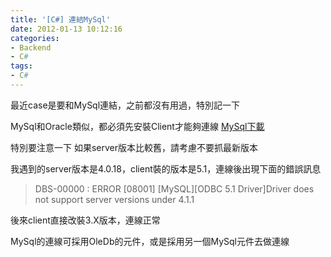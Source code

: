 ```yaml
---
title: '[C#] 連結MySql'
date: 2012-01-13 10:12:16
categories:
- Backend
- C#
tags:
- C#
---
```

最近case是要和MySql連結，之前都沒有用過，特別記一下

<!--more-->

MySql和Oracle類似，都必須先安裝Client才能夠連線
[MySql下載](http://dev.mysql.com/downloads/)

特別要注意一下
如果server版本比較舊，請考慮不要抓最新版本

我遇到的server版本是4.0.18，client裝的版本是5.1，連線後出現下面的錯誤訊息
> DBS-00000 : ERROR [08001] [MySQL][ODBC 5.1 Driver]Driver does not support server versions under 4.1.1

後來client直接改裝3.X版本，連線正常

MySql的連線可採用OleDb的元件，或是採用另一個MySql元件去做連線